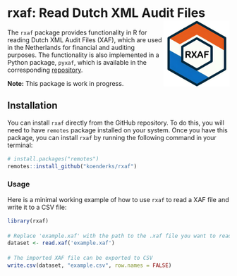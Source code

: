 # rxaf: Read Dutch XML Audit Files <img src='https://github.com/koenderks/rxaf/raw/master/logo.png' width='150' height='150' align='right'/>

The `rxaf` package provides functionality in R for reading Dutch XML Audit Files (XAF), which are used in the Netherlands for financial and auditing purposes. The functionality is also implemented in a Python package, `pyxaf`, which is available in the corresponding [repository](https://github.com/koenderks/pyxaf).

**Note:** This package is work in progress.

## Installation

You can install `rxaf` directly from the GitHub repository. To do this, you will need to have `remotes` package installed on your system. Once you have this package, you can install `rxaf` by running the following command in your terminal:

```r
# install.packages("remotes")
remotes::install_github("koenderks/rxaf")
```

### Usage

Here is a minimal working example of how to use `rxaf` to read a XAF file and write it to a CSV file:

```r
library(rxaf)

# Replace 'example.xaf' with the path to the .xaf file you want to read
dataset <- read.xaf('example.xaf')

# The imported XAF file can be exported to CSV
write.csv(dataset, "example.csv", row.names = FALSE)
```
